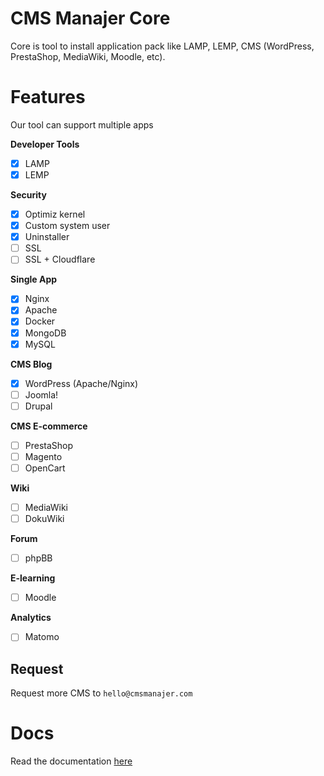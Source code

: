 # CMS Manajer Core
Core is tool to install application pack like LAMP, LEMP, CMS (WordPress, PrestaShop, MediaWiki, Moodle, etc).

# Features
Our tool can support multiple apps

**Developer Tools**
- [x] LAMP
- [x] LEMP

**Security**
- [x] Optimiz kernel
- [x] Custom system user
- [x] Uninstaller
- [ ] SSL
- [ ] SSL + Cloudflare

**Single App**
- [x] Nginx
- [x] Apache
- [x] Docker
- [x] MongoDB
- [x] MySQL

**CMS Blog**
- [x] WordPress (Apache/Nginx)
- [ ] Joomla!
- [ ] Drupal

**CMS E-commerce**
- [ ] PrestaShop
- [ ] Magento
- [ ] OpenCart

**Wiki**
- [ ] MediaWiki
- [ ] DokuWiki

**Forum**
- [ ] phpBB

**E-learning**
- [ ] Moodle

**Analytics**
- [ ] Matomo

## Request
Request more CMS to `hello@cmsmanajer.com`

# Docs
Read the documentation [here](docs/readme.md)